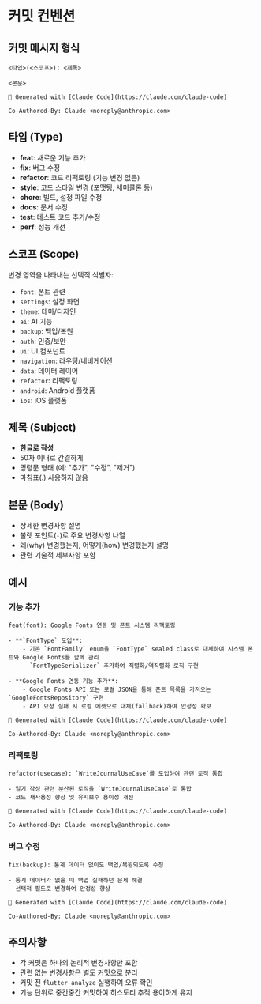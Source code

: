 # 커밋 컨벤션

## 커밋 메시지 형식

```
<타입>(<스코프>): <제목>

<본문>

🤖 Generated with [Claude Code](https://claude.com/claude-code)

Co-Authored-By: Claude <noreply@anthropic.com>
```

## 타입 (Type)

- **feat**: 새로운 기능 추가
- **fix**: 버그 수정
- **refactor**: 코드 리팩토링 (기능 변경 없음)
- **style**: 코드 스타일 변경 (포맷팅, 세미콜론 등)
- **chore**: 빌드, 설정 파일 수정
- **docs**: 문서 수정
- **test**: 테스트 코드 추가/수정
- **perf**: 성능 개선

## 스코프 (Scope)

변경 영역을 나타내는 선택적 식별자:

- `font`: 폰트 관련
- `settings`: 설정 화면
- `theme`: 테마/디자인
- `ai`: AI 기능
- `backup`: 백업/복원
- `auth`: 인증/보안
- `ui`: UI 컴포넌트
- `navigation`: 라우팅/네비게이션
- `data`: 데이터 레이어
- `refactor`: 리팩토링
- `android`: Android 플랫폼
- `ios`: iOS 플랫폼

## 제목 (Subject)

- **한글로 작성**
- 50자 이내로 간결하게
- 명령문 형태 (예: "추가", "수정", "제거")
- 마침표(.) 사용하지 않음

## 본문 (Body)

- 상세한 변경사항 설명
- 불렛 포인트(`-`)로 주요 변경사항 나열
- 왜(why) 변경했는지, 어떻게(how) 변경했는지 설명
- 관련 기술적 세부사항 포함

## 예시

### 기능 추가
```
feat(font): Google Fonts 연동 및 폰트 시스템 리팩토링

- **`FontType` 도입**:
    - 기존 `FontFamily` enum을 `FontType` sealed class로 대체하여 시스템 폰트와 Google Fonts를 함께 관리
    - `FontTypeSerializer` 추가하여 직렬화/역직렬화 로직 구현

- **Google Fonts 연동 기능 추가**:
    - Google Fonts API 또는 로컬 JSON을 통해 폰트 목록을 가져오는 `GoogleFontsRepository` 구현
    - API 요청 실패 시 로컬 에셋으로 대체(fallback)하여 안정성 확보

🤖 Generated with [Claude Code](https://claude.com/claude-code)

Co-Authored-By: Claude <noreply@anthropic.com>
```

### 리팩토링
```
refactor(usecase): `WriteJournalUseCase`를 도입하여 관련 로직 통합

- 일기 작성 관련 분산된 로직을 `WriteJournalUseCase`로 통합
- 코드 재사용성 향상 및 유지보수 용이성 개선

🤖 Generated with [Claude Code](https://claude.com/claude-code)

Co-Authored-By: Claude <noreply@anthropic.com>
```

### 버그 수정
```
fix(backup): 통계 데이터 없이도 백업/복원되도록 수정

- 통계 데이터가 없을 때 백업 실패하던 문제 해결
- 선택적 필드로 변경하여 안정성 향상

🤖 Generated with [Claude Code](https://claude.com/claude-code)

Co-Authored-By: Claude <noreply@anthropic.com>
```

## 주의사항

- 각 커밋은 하나의 논리적 변경사항만 포함
- 관련 없는 변경사항은 별도 커밋으로 분리
- 커밋 전 `flutter analyze` 실행하여 오류 확인
- 기능 단위로 중간중간 커밋하여 히스토리 추적 용이하게 유지
